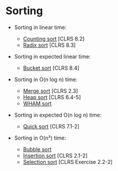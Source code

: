 # Sorting

* Sorting in linear time:
  * [Counting sort](https://github.com/pl3onasm/Algorithms-and-data-structures/tree/main/algorithms/sorting/counting-sort) [CLRS 8.2]
  * [Radix sort](https://github.com/pl3onasm/Algorithms-and-data-structures/tree/main/algorithms/sorting/radix-sort) [CLRS 8.3]

* Sorting in expected linear time:
  * [Bucket sort](https://github.com/pl3onasm/Algorithms-and-data-structures/tree/main/algorithms/sorting/bucket-sort) [CLRS 8.4]

* Sorting in O(n log n) time:
  * [Merge sort](https://github.com/pl3onasm/Algorithms-and-data-structures/tree/main/algorithms/sorting/merge-sort) [CLRS 2.3]
  * [Heap sort](https://github.com/pl3onasm/Algorithms-and-data-structures/tree/main/algorithms/sorting/heap-sort) [CLRS 6.4-5]
  * [WHAM sort](https://github.com/pl3onasm/Algorithms-and-data-structures/tree/main/algorithms/sorting/wham-sort)

* Sorting in expected O(n log n) time:
  * [Quick sort](https://github.com/pl3onasm/Algorithms-and-data-structures/tree/main/algorithms/sorting/quick-sort) [CLRS 7.1-2]

* Sorting in O(n²) time:  
  * [Bubble sort](https://github.com/pl3onasm/Algorithms-and-data-structures/tree/main/algorithms/sorting/bubble-sort)
  * [Insertion sort](https://github.com/pl3onasm/Algorithms-and-data-structures/tree/main/algorithms/sorting/insertion-sort) [CLRS 2.1-2]
  * [Selection sort](https://github.com/pl3onasm/Algorithms-and-data-structures/tree/main/algorithms/sorting/selection-sort) [CLRS Exercise 2.2-2]
